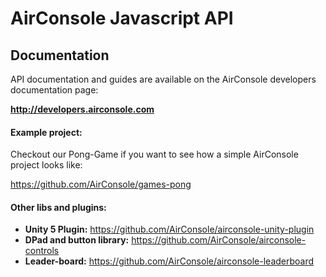 # AirConsole Javascript API

## Documentation

API documentation and guides are available on the AirConsole developers documentation page:

**http://developers.airconsole.com**

#### Example project:

Checkout our Pong-Game if you want to see how a simple AirConsole project looks like:

https://github.com/AirConsole/games-pong


#### Other libs and plugins:

* **Unity 5 Plugin:** https://github.com/AirConsole/airconsole-unity-plugin
* **DPad and button library:** https://github.com/AirConsole/airconsole-controls
* **Leader-board:** https://github.com/AirConsole/airconsole-leaderboard
